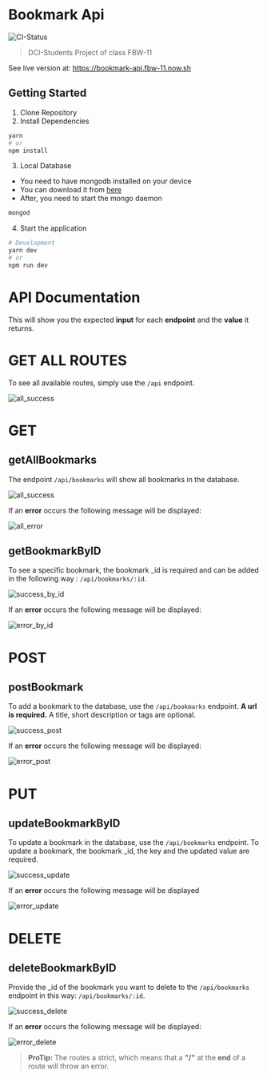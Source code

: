# Bookmark Api

![CI-Status](https://circleci.com/gh/DCI-fbw11/bookmark-api.svg?style=svg)

> DCI-Students Project of class FBW-11

See live version at: https://bookmark-api.fbw-11.now.sh

## Getting Started

1. Clone Repository
2. Install Dependencies

```sh
yarn
# or
npm install
```

3. Local Database

- You need to have mongodb installed on your device
- You can download it from [here](https://www.mongodb.com/download-center/community)
- After, you need to start the mongo daemon

```sh
mongod
```

4. Start the application

```sh
# Development
yarn dev
# or
npm run dev
```

# API Documentation

This will show you the expected **input** for each **endpoint** and the **value** it returns.

# GET ALL ROUTES

To see all available routes, simply use the `/api` endpoint.

![all_success](https://user-images.githubusercontent.com/44833666/57297961-446d4b80-70d1-11e9-9ca9-b30f2ecb9d4a.png)

# GET

## getAllBookmarks

The endpoint `/api/bookmarks` will show all bookmarks in the database.

![all_success](https://user-images.githubusercontent.com/44833666/57299736-a5971e00-70d5-11e9-99b7-8723f285f7cc.png)

If an **error** occurs the following message will be displayed:

![all_error](https://user-images.githubusercontent.com/44833666/57298353-45eb4380-70d2-11e9-9229-01cde10990dd.png)

## getBookmarkByID

To see a specific bookmark, the bookmark \_id is required and can be added in the following way : `/api/bookmarks/:id`.

![success_by_id](https://user-images.githubusercontent.com/44833666/57299768-b6479400-70d5-11e9-809c-0ae829f4c74f.png)

If an **error** occurs the following message will be displayed:

![error_by_id](https://user-images.githubusercontent.com/44833666/57299793-cc555480-70d5-11e9-8fd6-21ffc7f07723.png)

# POST

## postBookmark

To add a bookmark to the database, use the `/api/bookmarks` endpoint. **A url is required.** A title, short description or tags are optional.

![success_post](https://user-images.githubusercontent.com/44833666/57299804-d24b3580-70d5-11e9-8732-ea95d0c9968f.png)

If an **error** occurs the following message will be displayed:

![error_post](https://user-images.githubusercontent.com/44833666/57299806-d5debc80-70d5-11e9-93d8-e28ee1e29a36.png)

# PUT

## updateBookmarkByID

To update a bookmark in the database, use the `/api/bookmarks` endpoint. To update a bookmark, the bookmark \_id, the key and the updated value are required.

![success_update](https://user-images.githubusercontent.com/44833666/57299823-dbd49d80-70d5-11e9-8549-1f73f893d03a.png)

If an **error** occurs the following message will be displayed

![error_update](https://user-images.githubusercontent.com/44833666/57299837-df682480-70d5-11e9-9183-95a253fe81af.png)

# DELETE

## deleteBookmarkByID

Provide the \_id of the bookmark you want to delete to the `/api/bookmarks` endpoint in this way: `/api/bookmarks/:id`.

![success_delete](https://user-images.githubusercontent.com/44833666/57299855-e5f69c00-70d5-11e9-8dcf-009d8aa2ccd1.png)

If an **error** occurs the following message will be displayed:

![error_delete](https://user-images.githubusercontent.com/44833666/57299867-e98a2300-70d5-11e9-940e-ef0b24a13a6c.png)

> **ProTip:** The routes a strict, which means that a **"/"** at the **end** of a route will throw an error.

